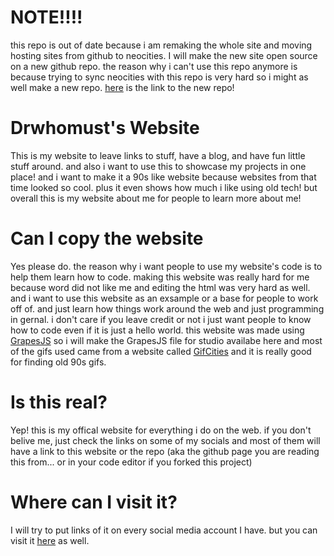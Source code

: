 # NOTE!!!!
this repo is out of date because i am remaking the whole site and moving hosting sites from github to neocities. I will make the new site open source on a new
github repo. the reason why i can't use this repo anymore is because trying to sync neocities with this repo is very hard so i might as well make a new repo.
[here](https://github.com/nightcrawcode/Drwhomust-links-website) is the link to the new repo!

# Drwhomust's Website
This is my website to leave links to stuff, have a blog, and have fun little stuff around.
and also i want to use this to showcase my projects in one place! and i want to make it
a 90s like website because websites from that time looked so cool. plus it even shows how
much i like using old tech! but overall this is my website about me for people to learn more about me!

# Can I copy the website
Yes please do. the reason why i want people to use my website's code is to help them learn how to code.
making this website was really hard for me because word did not like me and editing the html was very hard as well.
and i want to use this website as an exsample or a base for people to work off of. and just learn how things work
around the web and just programming in gernal. i don't care if you leave credit or not i just want people to know
how to code even if it is just a hello world. this website was made using [GrapesJS](https://grapesjs.com/) so i will make the GrapesJS file for studio
availabe here and most of the gifs used came from a website called [GifCities](https://gifcities.org/) and it is really good for finding
old 90s gifs.

# Is this real?
Yep! this is my offical website for everything i do on the web. if you don't belive me, just check the links on
some of my socials and most of them will have a link to this website or the repo (aka the github page you are reading this from...
or in your code editor if you forked this project)

# Where can I visit it?
I will try to put links of it on every social media account I have.
but you can visit it [here](https://nightcrawcode.github.io/myinfosite/) as well.
